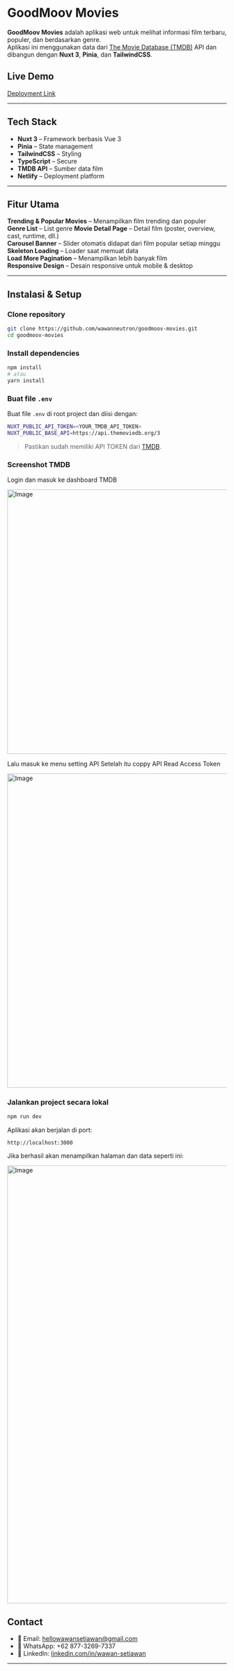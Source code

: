 # GoodMoov Movies

**GoodMoov Movies** adalah aplikasi web untuk melihat informasi film terbaru, populer, dan berdasarkan genre.  
Aplikasi ini menggunakan data dari [The Movie Database (TMDB)](https://developer.themoviedb.org/) API dan dibangun dengan **Nuxt 3**, **Pinia**, dan **TailwindCSS**.

## Live Demo

[Deployment Link](https://goodmoov-movies.netlify.app)

---

## Tech Stack

- **Nuxt 3** – Framework berbasis Vue 3
- **Pinia** – State management
- **TailwindCSS** – Styling
- **TypeScript** – Secure
- **TMDB API** – Sumber data film
- **Netlify** – Deployment platform

---

## Fitur Utama

**Trending & Popular Movies** – Menampilkan film trending dan populer  
**Genre List** – List genre
**Movie Detail Page** – Detail film (poster, overview, cast, runtime, dll.)  
**Carousel Banner** – Slider otomatis didapat dari film popular setiap minggu  
**Skeleton Loading** – Loader saat memuat data  
**Load More Pagination** – Menampilkan lebih banyak film  
**Responsive Design** – Desain responsive untuk mobile & desktop

---

## Instalasi & Setup

### Clone repository

```bash
git clone https://github.com/wawanneutron/goodmoov-movies.git
cd goodmoov-movies
```

### Install dependencies

```bash
npm install
# atau
yarn install
```

### Buat file `.env`

Buat file `.env` di root project dan diisi dengan:

```bash
NUXT_PUBLIC_API_TOKEN=<YOUR_TMDB_API_TOKEN>
NUXT_PUBLIC_BASE_API=https://api.themoviedb.org/3
```

> Pastikan sudah memiliki API TOKEN dari [TMDB](https://developer.themoviedb.org/).

### Screenshot TMDB

Login dan masuk ke dashboard TMDB

<img width="700" height="605" alt="Image" src="https://github.com/user-attachments/assets/d4273f9c-9f8d-4e7d-8cc6-8d6c12d008be" />

Lalu masuk ke menu setting API
Setelah itu coppy API Read Access Token

<img width="700" height="719" alt="Image" src="https://github.com/user-attachments/assets/13514f1b-690f-4aa7-b7c8-5fa620359d4d" />

### Jalankan project secara lokal

```bash
npm run dev
```

Aplikasi akan berjalan di port:

```
http://localhost:3000
```

Jika berhasil akan menampilkan halaman dan data seperti ini:

<img width="779" height="1002" alt="Image" src="https://github.com/user-attachments/assets/ee8b47f1-2ee8-4bad-a1ef-d96ca4ac2ab6" />

## Contact

- 📧 Email: hellowawansetiawan@gmail.com
- 💬 WhatsApp: +62 877-3269-7337
- 💼 LinkedIn: [linkedin.com/in/wawan-setiawan](https://www.linkedin.com/in/wawan-setiawan-84934a206/)

---
